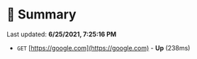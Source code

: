 # 📖 Summary
Last updated: **6/25/2021, 7:25:16 PM**

- `GET` [https://google.com](https://google.com) - **Up** (238ms)
